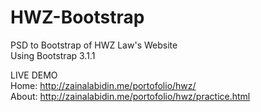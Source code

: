 HWZ-Bootstrap
=============

PSD to Bootstrap of HWZ Law's Website<br />
Using Bootstrap 3.1.1

LIVE DEMO <br>
Home: http://zainalabidin.me/portofolio/hwz/<br>
About: http://zainalabidin.me/portofolio/hwz/practice.html
